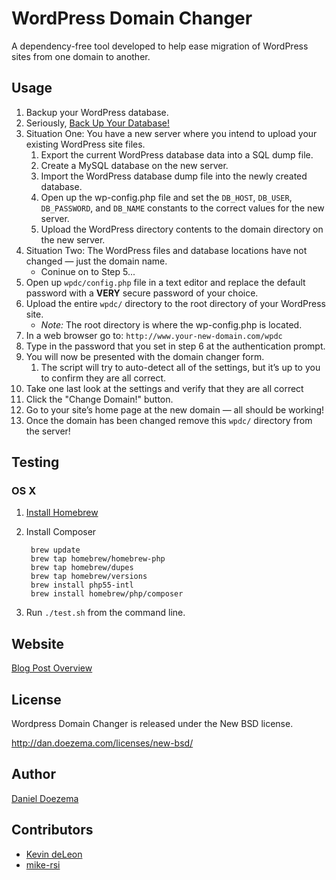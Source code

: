 # WordPress Domain Changer

A dependency-free tool developed to help ease migration of WordPress sites from one domain to another.

## Usage

1. Backup your WordPress database.
2. Seriously, [Back Up Your Database!](http://codex.wordpress.org/Backing_Up_Your_Database)
3. Situation One: You have a new server where you intend to upload your existing WordPress site files.
    1. Export the current WordPress database data into a SQL dump file.
    2. Create a MySQL database on the new server.
    3. Import the WordPress database dump file into the newly created database.
    4. Open up the wp-config.php file and set the `DB_HOST`, `DB_USER`, `DB_PASSWORD`, and `DB_NAME` constants to the correct values for the new server.
    5. Upload the WordPress directory contents to the domain directory on the new server.
4. Situation Two: The WordPress files and database locations have not changed — just the domain name.
    * Coninue on to Step 5...
5. Open up `wpdc/config.php` file in a text editor and replace the default password with a **VERY** secure password of your choice.
6. Upload the entire `wpdc/` directory to the root directory of your WordPress site.
    * _Note:_ The root directory is where the wp-config.php is located.
7. In a web browser go to: `http://www.your-new-domain.com/wpdc`
8. Type in the password that you set in step 6 at the authentication prompt.
9. You will now be presented with the domain changer form.
    1. The script will try to auto-detect all of the settings, but it’s up to you to confirm they are all correct.
10. Take one last look at the settings and verify that they are all correct
11. Click the "Change Domain!" button.
12. Go to your site’s home page at the new domain — all should be working!
13. Once the domain has been changed remove this `wpdc/` directory from the server!


## Testing

### OS X

1. [Install Homebrew](https://github.com/Homebrew/homebrew/wiki/Installation)
2. Install Composer

        brew update
        brew tap homebrew/homebrew-php
        brew tap homebrew/dupes
        brew tap homebrew/versions
        brew install php55-intl
        brew install homebrew/php/composer
3. Run `./test.sh` from the command line.



## Website

[Blog Post Overview](http://dan.doezema.com/2010/04/wordpress-domain-change/)

## License

Wordpress Domain Changer is released under the New BSD license.

http://dan.doezema.com/licenses/new-bsd/

## Author

[Daniel Doezema](http://dan.doezema.com)

## Contributors

* [Kevin deLeon](http://www.kevin-deleon.com/)
* [mike-rsi](https://github.com/mike-rsi)